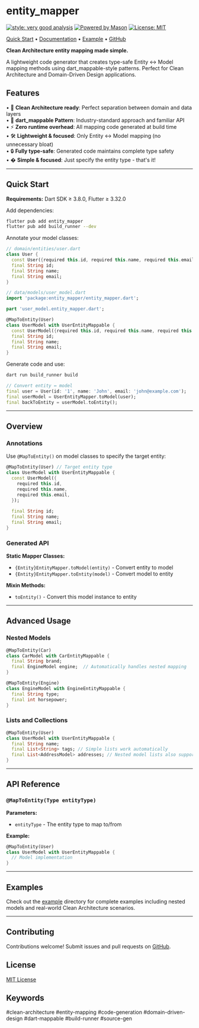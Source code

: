 # entity_mapper

[![style: very good analysis][very_good_analysis_badge]][very_good_analysis_link]
[![Powered by Mason](https://img.shields.io/endpoint?url=https%3A%2F%2Ftinyurl.com%2Fmason-badge)](https://github.com/felangel/mason)
[![License: MIT][license_badge]][license_link]

[Quick Start](#quick-start) • [Documentation](#overview) • [Example](example/) • [GitHub](https://github.com/r2am9d/entity_mapper)

**Clean Architecture entity mapping made simple.**

A lightweight code generator that creates type-safe Entity ↔ Model mapping methods using dart_mappable-style patterns. Perfect for Clean Architecture and Domain-Driven Design applications.

## Features

• 🎯 **Clean Architecture ready**: Perfect separation between domain and data layers  
• 🔄 **dart_mappable Pattern**: Industry-standard approach and familiar API  
• ⚡ **Zero runtime overhead**: All mapping code generated at build time  
• 🛠️ **Lightweight & focused**: Only Entity ↔ Model mapping (no unnecessary bloat)  
• 🔒 **Fully type-safe**: Generated code maintains complete type safety  
• � **Simple & focused**: Just specify the entity type - that's it!

---

## Quick Start

**Requirements:** Dart SDK ≥ 3.8.0, Flutter ≥ 3.32.0

Add dependencies:

```sh
flutter pub add entity_mapper
flutter pub add build_runner --dev
```

Annotate your model classes:

```dart
// domain/entities/user.dart
class User {
  const User({required this.id, required this.name, required this.email});
  final String id;
  final String name;
  final String email;
}

// data/models/user_model.dart
import 'package:entity_mapper/entity_mapper.dart';

part 'user_model.entity_mapper.dart';

@MapToEntity(User)
class UserModel with UserEntityMappable {
  const UserModel({required this.id, required this.name, required this.email});
  final String id;
  final String name;
  final String email;
}
```

Generate code and use:

```sh
dart run build_runner build
```

```dart
// Convert entity ↔ model
final user = User(id: '1', name: 'John', email: 'john@example.com');
final userModel = UserEntityMapper.toModel(user);
final backToEntity = userModel.toEntity();
```

---

## Overview

### Annotations

Use `@MapToEntity()` on model classes to specify the target entity:

```dart
@MapToEntity(User) // Target entity type
class UserModel with UserEntityMappable {
  const UserModel({
    required this.id,
    required this.name,
    required this.email,
  });
  
  final String id;
  final String name;
  final String email;
}
```

### Generated API

**Static Mapper Classes:**
- `{Entity}EntityMapper.toModel(entity)` - Convert entity to model
- `{Entity}EntityMapper.toEntity(model)` - Convert model to entity

**Mixin Methods:**
- `toEntity()` - Convert this model instance to entity

---

## Advanced Usage

### Nested Models
```dart
@MapToEntity(Car)
class CarModel with CarEntityMappable {
  final String brand;
  final EngineModel engine;  // Automatically handles nested mapping
}

@MapToEntity(Engine)
class EngineModel with EngineEntityMappable {
  final String type;
  final int horsepower;
}
```

### Lists and Collections
```dart
@MapToEntity(User)
class UserModel with UserEntityMappable {
  final String name;
  final List<String> tags; // Simple lists work automatically
  final List<AddressModel> addresses; // Nested model lists also supported
}
```

---

## API Reference

### `@MapToEntity(Type entityType)`

**Parameters:**
- `entityType` - The entity type to map to/from

**Example:**
```dart
@MapToEntity(User)
class UserModel with UserEntityMappable {
  // Model implementation
}
```

---

## Examples

Check out the [example](example/) directory for complete examples including nested models and real-world Clean Architecture scenarios.

---

## Contributing

Contributions welcome! Submit issues and pull requests on [GitHub](https://github.com/r2am9d/entity_mapper).

## License

[MIT License](LICENSE)

## Keywords

#clean-architecture #entity-mapping #code-generation #domain-driven-design #dart-mappable #build-runner #source-gen

[license_badge]: https://img.shields.io/badge/license-MIT-blue.svg
[license_link]: https://opensource.org/licenses/MIT
[very_good_analysis_badge]: https://img.shields.io/badge/style-very_good_analysis-B22C89.svg
[very_good_analysis_link]: https://pub.dev/packages/very_good_analysis
